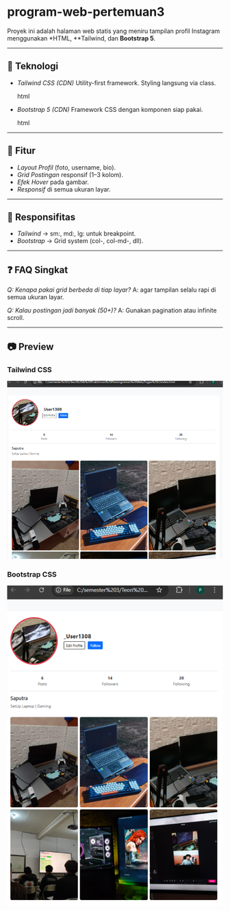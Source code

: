 # program-web-pertemuan3
Proyek ini adalah halaman web statis yang meniru tampilan profil Instagram menggunakan *HTML, **Tailwind, dan **Bootstrap 5**.

---

## 🚀 Teknologi

* *Tailwind CSS (CDN)*
  Utility-first framework. Styling langsung via class.

  html
  <script src="https://cdn.tailwindcss.com"></script>
  
* *Bootstrap 5 (CDN)*
  Framework CSS dengan komponen siap pakai.

  html
 <link href="https://cdn.jsdelivr.net/npm/bootstrap@5.3.2/dist/css/bootstrap.min.css" rel="stylesheet">
  



---

## 🎨 Fitur

* *Layout Profil* (foto, username, bio).
* *Grid Postingan* responsif (1–3 kolom).
* *Efek Hover* pada gambar.
* *Responsif* di semua ukuran layar.

---

## 📱 Responsifitas

* *Tailwind* → sm:, md:, lg: untuk breakpoint.
* *Bootstrap* → Grid system (col-, col-md-, dll).

---

## ❓ FAQ Singkat

*Q: Kenapa pakai grid berbeda di tiap layar?*
A: agar tampilan selalu rapi di semua ukuran layar.

*Q: Kalau postingan jadi banyak (50+)?*
A: Gunakan pagination atau infinite scroll.

---

## 📷 Preview

### Tailwind CSS

![Tailwind Preview](/img/img10.png)

### Bootstrap CSS

![Bootstrap Preview](/img/img9.png)
